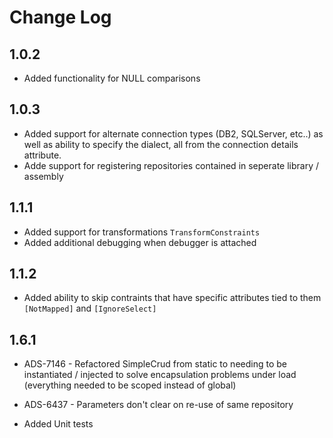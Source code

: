# Change Log

## 1.0.2

- Added functionality for NULL comparisons

## 1.0.3

- Added support for alternate connection types (DB2, SQLServer, etc..) as well as ability to specify the dialect, all from the connection details attribute.
- Adde support for registering repositories contained in seperate library / assembly

## 1.1.1

- Added support for transformations `TransformConstraints`
- Added additional debugging when debugger is attached

## 1.1.2

- Added ability to skip contraints that have specific attributes tied to them `[NotMapped]` and `[IgnoreSelect]`

## 1.6.1

- ADS-7146 - Refactored SimpleCrud from static to needing to be instantiated / injected to solve encapsulation problems under load (everything needed to be scoped instead of global)

- ADS-6437 - Parameters don't clear on re-use of same repository

- Added Unit tests
